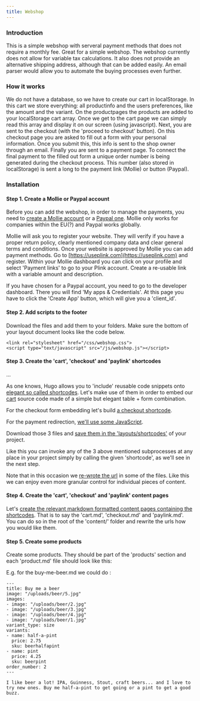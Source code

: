 ```yaml
---
title: Webshop
---
```


### Introduction

This is a simple webshop with serveral payment methods that does not require a monthly fee. Great for a simple webshop. The webshop currently does not allow for variable tax calculations. It also does not provide an alternative shipping address, although that can be added easily. An email parser would allow you to automate the buying processes even further.

### How it works

We do not have a database, so we have to create our cart in localStorage. In this cart we store everything: all productinfo and the users preferences, like the amount and the variant. On the productpages the products are added to your localStorage cart array. Once we get to the cart page we can simply read this array and display it on our screen (using javascript). Next, you are sent to the checkout (with the 'proceed to checkout' button). On this checkout page you are asked to fill out a form with your personal information. Once you submit this, this info is sent to the shop owner through an email. Finally you are sent to a payment page. To connect the final payment to the filled out form a unique order number is being generated during the checkout process. This number (also stored in localStorage) is sent a long to the payment link (Mollie) or button (Paypal).

### Installation

#### Step 1. Create a Mollie or Paypal account

Before you can add the webshop, in order to manage the payments, you need to [create a Mollie account](https://www.mollie.com) or a [Paypal one](https://paypal.com). Mollie only works for companies within the EU(?) and Paypal works globally.

Mollie will ask you to register your website. They will verify if you have a proper return policy, clearly mentioned company data and clear general terms and conditions. Once your website is approved by Mollie you can add payment methods. Go to [https://useplink.com](https://useplink.com) and register. Within your Mollie dashboard you can click on your profile and select 'Payment links' to go to your Plink account. Create a re-usable link with a variable amount and description. 

If you have chosen for a Paypal account, you need to go to the developer dashboard. There you will find 'My apps & Credentials'. At this page you have to click the 'Create App' button, which will give you a 'client_id'. 

#### Step 2. Add scripts to the footer

Download the files and add them to your folders. Make sure the bottom of your layout document looks like the code below.

```
<link rel="stylesheet" href="/css/webshop.css">
<script type="text/javascript" src="/js/webshop.js"></script>
```

#### Step 3. Create the 'cart', 'checkout' and 'paylink' shortcodes
	
...

As one knows, Hugo allows you to 'include' reusable code snippets onto [elegant so called shortcodes](https://gohugo.io/templates/shortcode-templates/). Let's make use of
them in order to embed our [cart](https://github.com/jhvanderschee/hugocodex/blob/main/layouts/shortcodes/cart.html) source code made of a simple but elegant table + form combination.

For the checkout form embedding let's build [a checkout shortcode](https://github.com/jhvanderschee/hugocodex/blob/main/layouts/shortcodes/checkout.html).

For the payment redirection, [we'll use some JavaScript](https://github.com/jhvanderschee/hugocodex/blob/main/layouts/shortcodes/paypal-buttons.html).

Download those 3 files and [save them in the 'layouts/shortcodes'](https://github.com/jhvanderschee/hugocodex/blob/main/layouts/shortcodes/)  of your project.

Like this you can invoke any of the 3 above mentioned subprocesses at any place in your project simply by calling the given 'shortcode', as we'll see in the next step.

Note that in this occasion we [re-wrote the url](https://gohugo.io/content-management/urls/#set-url-in-front-matter) in some of the files. Like this we can enjoy even more granular control for individual pieces of content.


#### Step 4. Create the 'cart', 'checkout' and 'paylink' content pages

Let's [create the relevant markdown formatted content pages containing the shortcodes](https://github.com/jhvanderschee/hugocodex/blob/main/content/en). That is to say the
'cart.md', 'checkout.md'  and 'paylink.md'. You can do so in the root of the 'content/' folder and rewrite the urls how you would like them.

#### Step 5. Create some products

Create some products. They should be part of the 'products' section and each 'product.md' file should look like this:

E.g. for the buy-me-beer.md we could do :

```
---
title: Buy me a beer
image: "/uploads/beer/5.jpg"
images:
- image: "/uploads/beer/2.jpg"
- image: "/uploads/beer/3.jpg"
- image: "/uploads/beer/4.jpg"
- image: "/uploads/beer/1.jpg"
variant_type: size
variants:
- name: half-a-pint
  price: 2.75
  sku: beerhalfapint
- name: pint
  price: 4.25
  sku: beerpint
order_number: 2
---

I like beer a lot! IPA, Guinness, Stout, craft beers... and I love to try new ones. Buy me half-a-pint to get going or a pint to get a good buzz.
```
